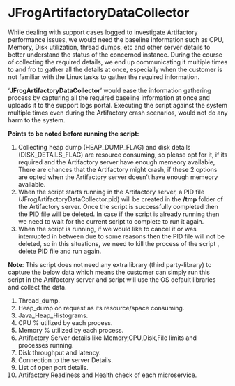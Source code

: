# JFrogArtifactoryDataCollector
While dealing with support cases logged to investigate Artifactory performance issues, we would need the baseline information such as CPU, Memory, Disk utilization, thread dumps, etc and other server details to better understand the status of the concerned instance.
During the course of collecting the required details, we end up communicating it multiple times to and fro to gather all the details at once, especially when the customer is not familiar with the Linux tasks to gather the required information.

‘**JFrogArtifactoryDataCollector**’ would ease the information gathering process by capturing all the required baseline information at once and uploads it to the support logs portal. Executing the script against the system multiple times even during the Artifactory crash scenarios, would not do any harm to the system.


**Points to be noted before running the script:**
1. Collecting heap dump (HEAP_DUMP_FLAG) and disk details (DISK_DETAILS_FLAG) are resource consuming, so please opt for it, if its required and the Artifactory server have enough memeory available, There are chances that the Artifactory might crash, if these 2 options are opted when the Artifactory server doesn’t have enough memeory available.
2. When the script starts running in the Artifactory server, a PID file (JFrogArtifactoryDataCollector.pid) will be created in the **/tmp** folder of the Artifactory server. Once the script is successfully completed then the PID file will be deleted. In case if the script is already running then we need to wait for the current script to complete to run it again.
3. When the script is running, if we would like to cancel it or was interrupted in between due to some reasons then the PID file will not be deleted, so in this situations, we need to kill the process of the script , delete PID file and run again.



**Note**: This script does not need any extra library (third party-library) to capture the below data which means the customer can simply run this script in the Artifactory server and script will use the OS default libraries and collect the data.

1. Thread_dump.
2. Heap_dump on request as its resource/space consuming.
3. Java_Heap_Histograms.
4. CPU % utilized by each process.
5. Memory % utilized by each process.
6. Artifactory Server details like Memory,CPU,Disk,File limits and processes running.
7. Disk throughput and latency.
8. Connection to the server Details.
9. List of open port details.
10. Artifactory Readiness and Health check of each microservice.
